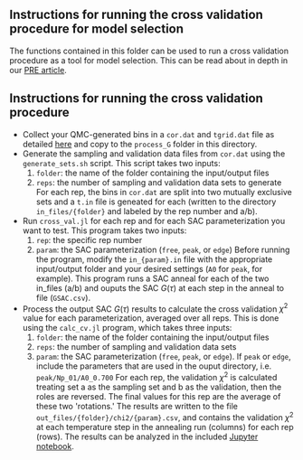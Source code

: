 ## Instructions for running the cross validation procedure for model selection

The functions contained in this folder can be used to run a cross validation procedure as a tool for model selection. This can be read about in depth in our [PRE article](https://arxiv.org/pdf/2406.06763).

## Instructions for running the cross validation procedure

* Collect your QMC-generated bins in a `cor.dat` and `tgrid.dat` file as detailed [here](../../README.md) and copy to the `process_G` folder in this directory.
* Generate the sampling and validation data files from `cor.dat` using the `generate_sets.sh` script. This script takes two inputs:
	1. `folder`: the name of the folder containing the input/output files
	2. `reps`: the number of sampling and validation data sets to generate
For each rep, the bins in `cor.dat` are split into two mutually exclusive sets and a `t.in` file is geneated for each (written to the directory `in_files/{folder}` and labeled by the rep number and a/b).
* Run `cross_val.jl` for each rep and for each SAC parameterization you want to test. This program takes two inputs:
	1. `rep`: the specific rep number
	2. `param`: the SAC parameterization (`free`, `peak`, or `edge`)
Before running the program, modify the `in_{param}.in` file with the appropriate input/output folder and your desired settings (`A0` for `peak`, for example). This program runs a SAC anneal for each of the two in_files (a/b) and ouputs the SAC $G(\tau)$ at each step in the anneal to file (`GSAC.csv`).
* Process the output SAC $G(\tau)$ results to calculate the cross validation $\chi^2$ value for each parameterization, averaged over all reps. This is done using the `calc_cv.jl` program, which takes three inputs:
	1. `folder`: the name of the folder containing the input/output files
	2. `reps`: the number of sampling and validation data sets
	3. `param`: the SAC parameterization (`free`, `peak`, or `edge`). If `peak` or `edge`, include the parameters that are used in the ouput directory, i.e. `peak/Np_01/A0_0.700`
For each rep, the validation $\chi^2$ is calculated treating set a as the sampling set and b as the validation, then the roles are reversed. The final values for this rep are the average of these two 'rotations.' The results are written to the file `out_files/{folder}/chi2/{param}.csv`, and contains the validation $\chi^2$ at each temperature step in the annealing run (columns) for each rep (rows). The results can be analyzed in the included [Jupyter notebook](./plot_results.ipynb).






